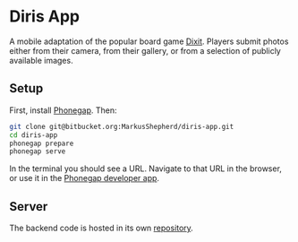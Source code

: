 # Diris App #

A mobile adaptation of the popular board game [Dixit](https://en.wikipedia.org/wiki/Dixit_(card_game)). Players submit photos either from their camera, from their gallery, or from a selection of publicly available images.

## Setup ##

First, install [Phonegap](http://phonegap.com/). Then:
```bash
git clone git@bitbucket.org:MarkusShepherd/diris-app.git
cd diris-app
phonegap prepare
phonegap serve
```
In the terminal you should see a URL. Navigate to that URL in the browser, or use it in the [Phonegap developer app](http://docs.phonegap.com/references/developer-app/).

## Server ##

The backend code is hosted in its own [repository](https://bitbucket.org/MarkusShepherd/diris-server).